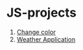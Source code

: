 # JS-projects

1. <a href=https://rishgod.github.io/JS-projects/Change-color/index /> Change color </a>
2. <a href=https://rishgod.github.io/JS-projects/Weather-app/index /> Weather Application </a>
